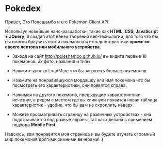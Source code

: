 # Pokedex

Привет, Это Полещамбо и его Pokemon Client API!

Используя новейшие нано-разработки, такие как **HTML, CSS, JavaScript + JQuery**,
я создал этот венец творения веб-технологий, для того что бы вы смогли браузить сотни покемонов и их характеристики **прямо со своего лептопа или мобильного устройства**.


 - Заходя на сайт http://poleshambo.github.io/ вы видите первые 10 покемонов: их фото, названия и типы.
 
 - Нажмите кнопку LoadMore что бы загрузить больше покемонов.
 
 - Нажмите на понравившуюся мордашку или имя покемона что бы посмотреть его характеристики,     они появятся справа.
 
 - Нажимая на другого покемона, предыдущие характеристики исчезнут, а рядом с местом где вы кликнули появится новая таблица характеристик - удобно, что бы вам не скроллить наверх.
 
 - Можете просматривать страницу на различных устройствах - она подстраивается под разные экраны, так как сделана с примением подхода **Mobile First**

Надеюсь, вам понравится моя страница и вы будете изучать огромный мир покемонов долгими зимними вечерами! :)

